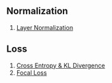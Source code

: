 ## Normalization

1. [Layer Normalization](Normalization/LayerNormalizaition.md)

## Loss

1. [Cross Entropy & KL Divergence](Loss/CE.md)
2. [Focal Loss](Loss/Focal.md)

